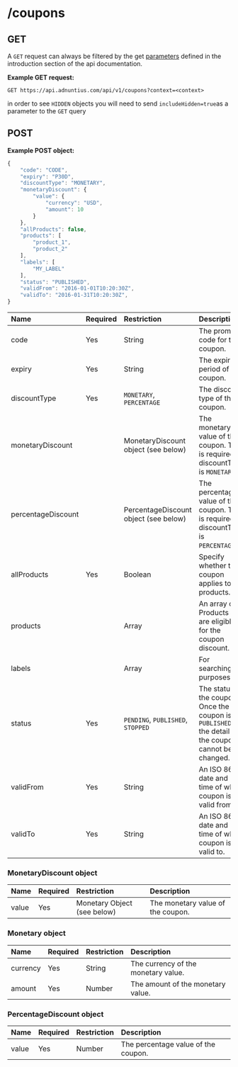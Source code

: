# /coupons

## GET

A `GET` request can always be filtered by the get [parameters](http://docs.adnuntius.com/api/api-requests) defined in the introduction section of the api documentation.

**Example GET request:**

```http
GET https://api.adnuntius.com/api/v1/coupons?context=<context>
```

in order to see `HIDDEN` objects you will need to send `includeHidden=true`as a parameter to the `GET` query

## POST

**Example POST object:**

```javascript
{
    "code": "CODE",
    "expiry": "P30D",
    "discountType": "MONETARY",
    "monetaryDiscount": {
        "value": {
            "currency": "USD",
            "amount": 10
        }
    },
    "allProducts": false,
    "products": [ 
        "product_1",
        "product_2"
    ],
    "labels": [
        "MY_LABEL"
    ],
    "status": "PUBLISHED",
    "validFrom": "2016-01-01T10:20:30Z",
    "validTo": "2016-01-31T10:20:30Z",
}
```

| Name | Required | Restriction | Description |
| :--- | :--- | :--- | :--- |
| code | Yes | String | The promo code for the coupon. |
| expiry | Yes | String | The expiry period of the coupon. |
| discountType | Yes | `MONETARY`, `PERCENTAGE` | The discount type of the coupon. |
| monetaryDiscount |  | MonetaryDiscount object \(see below\) | The monetary value of the coupon. This is required if discountType is `MONETARY`. |
| percentageDiscount |  | PercentageDiscount object \(see below\) | The percentage value of the coupon. This is required if discountType is `PERCENTAGE`. |
| allProducts | Yes | Boolean | Specify whether the coupon applies to all products. |
| products |  | Array | An array of Products that are eligible for the coupon discount. |
| labels |  | Array | For searching purposes. |
| status | Yes | `PENDING`, `PUBLISHED`, `STOPPED` | The status of the coupon. Once the coupon is `PUBLISHED` the detail of the coupon cannot be changed. |
| validFrom | Yes | String | An ISO 8601 date and time of when coupon is valid from. |
| validTo | Yes | String | An ISO 8601 date and time of when coupon is valid to. |

### MonetaryDiscount object

| Name | Required | Restriction | Description |
| :--- | :--- | :--- | :--- |
| value | Yes | Monetary Object \(see below\) | The monetary value of the coupon. |

### Monetary object

| Name | Required | Restriction | Description |
| :--- | :--- | :--- | :--- |
| currency | Yes | String | The currency of the monetary value. |
| amount | Yes | Number | The amount of the monetary value. |

### PercentageDiscount object

| Name | Required | Restriction | Description |
| :--- | :--- | :--- | :--- |
| value | Yes | Number | The percentage value of the coupon. |

